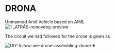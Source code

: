 # DRONA
Unmanned Ariel Vehicle based on AIML  
![1 _ATRÁS-removebg-preview](https://user-images.githubusercontent.com/44129972/195162434-f4406004-5d40-4f5f-960d-5d529b542980.png)

The circuit we had followed for the drone is given as

![DIY-follow-me-drone-assembling-drone-6](https://user-images.githubusercontent.com/44129972/195162748-9d8eb88b-8ec0-4338-a049-f5dffdd47e39.png)
